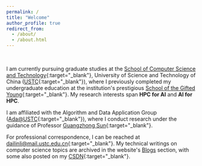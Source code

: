 ```yaml
---
permalink: /
title: "Welcome"
author_profile: true
redirect_from: 
  - /about/
  - /about.html
---
```


<br>

I am currently pursuing graduate studies at the [School of Computer Science and Technology](https://en.cs.ustc.edu.cn/){:target="_blank"}, University of Science and Technology of China ([USTC](https://en.ustc.edu.cn/){:target="_blank"}), where I previously completed my undergraduate education at the institution's prestigious [School of the Gifted Young](https://en.scgy.ustc.edu.cn/){:target="_blank"}. My research interests span **HPC for AI** and **AI for HPC**.

I am affiliated with the Algorithm and Data Application Group ([Ada@USTC](https://ada.ustc.edu.cn/){:target="_blank"}), where I conduct research under the guidance of Professor [Guangzhong Sun](https://faculty.ustc.edu.cn/gzsun/){:target="_blank"}.

For professional correspondence, I can be reached at [dailinli@mail.ustc.edu.cn](mailto:dailinli@mail.ustc.edu.cn){:target="_blank"}. My technical writings on computer science topics are archived in the website's [Blogs](https://li-dailin.github.io/blogs/) section, with some also posted on my [CSDN](https://blog.csdn.net/m0_59500538?type=blog){:target="_blank"}.

<script type='text/javascript' id='clustrmaps' src='//cdn.clustrmaps.com/map_v2.js?cl=080808&w=300&t=tt&d=AOpQJBjagCoMGSBpafsHHXgbCJ8q_dWkYm3R1k9A54Y&co=ffffff&ct=080808&cmo=3acc3a&cmn=ff5353'></script>

<!-- You can find my CV here: [XX's Curriculum Vitae](../assets/Curriculum_Vitae.pdf). -->
